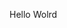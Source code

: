 Hello Wolrd









































































































































































































































































































































































































































































































































































































































































































































































































































































































































































































































































































































































































































































































































































































































































































































































































































































































































































































































































































































































































































































































































































































































































































































































































































































































































































































































































































































































































































































































































































































































































































































































